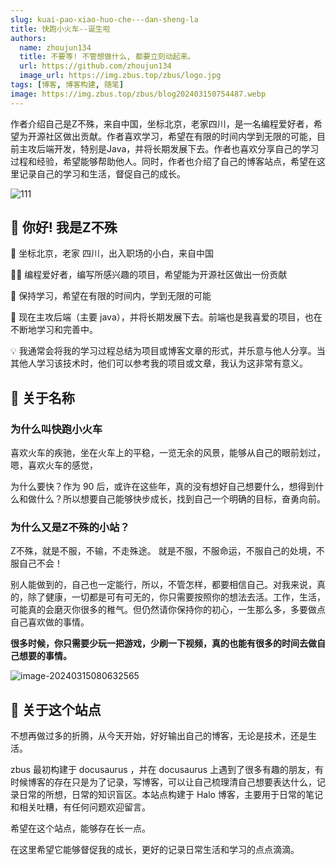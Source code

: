 ```yaml
---
slug: kuai-pao-xiao-huo-che---dan-sheng-la
title: 快跑小火车--诞生啦
authors:
  name: zhoujun134
  title: 不要等! 不管想做什么, 都要立刻动起来。
  url: https://github.com/zhoujun134
  image_url: https://img.zbus.top/zbus/logo.jpg
tags: [博客, 博客构建, 随笔]
image: https://img.zbus.top/zbus/blog202403150754487.webp
---
```

 
 作者介绍自己是Z不殊，来自中国，坐标北京，老家四川，是一名编程爱好者，希望为开源社区做出贡献。作者喜欢学习，希望在有限的时间内学到无限的可能，目前主攻后端开发，特别是Java，并将长期发展下去。作者也喜欢分享自己的学习过程和经验，希望能够帮助他人。同时，作者也介绍了自己的博客站点，希望在这里记录自己的学习和生活，督促自己的成长。 
<!-- truncate -->  
 ![111](https://img.zbus.top//zbus/blog/202309022259194.webp)

## 👋 你好! 我是Z不殊

🧑 坐标北京，老家 四川，出入职场的小白，来自中国

👨‍💻 编程爱好者，编写所感兴趣的项目，希望能为开源社区做出一份贡献

🌱 保持学习，希望在有限的时间内，学到无限的可能

🐛 现在主攻后端（主要 java），并将长期发展下去。前端也是我喜爱的项目，也在不断地学习和完善中。

💡 我通常会将我的学习过程总结为项目或博客文章的形式，并乐意与他人分享。当其他人学习该技术时，他们可以参考我的项目或文章，我认为这非常有意义。

## 🚄 关于名称

### 为什么叫快跑小火车

喜欢火车的疾驰，坐在火车上的平稳，一览无余的风景，能够从自己的眼前划过，嗯，喜欢火车的感觉，

为什么要快？作为 90 后，或许在这些年，真的没有想好自己想要什么，想得到什么和做什么？所以想要自己能够快步成长，找到自己一个明确的目标，奋勇向前。

### 为什么又是Z不殊的小站？
Z不殊，就是不服，不输，不走殊途。
就是不服，不服命运，不服自己的处境，不服自己不会！

别人能做到的，自己也一定能行，所以，不管怎样，都要相信自己。对我来说，真的，除了健康，一切都是可有可无的，你只需要按照你的想法去活。工作，生活，可能真的会磨灭你很多的稚气。但仍然请你保持你的初心，一生那么多，多要做点自己喜欢做的事情。

**很多时候，你只需要少玩一把游戏，少刷一下视频，真的也能有很多的时间去做自己想要的事情。**

![image-20240315080632565](https://img.zbus.top/zbus/blog202403150806600.png)

## 🤔 关于这个站点

不想再做过多的折腾，从今天开始，好好输出自己的博客，无论是技术，还是生活。

zbus 最初构建于 docusaurus ，并在 docusaurus 上遇到了很多有趣的朋友，有时候博客的存在只是为了记录，写博客，可以让自己梳理清自己想要表达什么，记录日常的所想，日常的知识盲区。本站点构建于 Halo 博客，主要用于日常的笔记和相关吐糟，有任何问题欢迎留言。

希望在这个站点，能够存在长一点。

在这里希望它能够督促我的成长，更好的记录日常生活和学习的点点滴滴。
